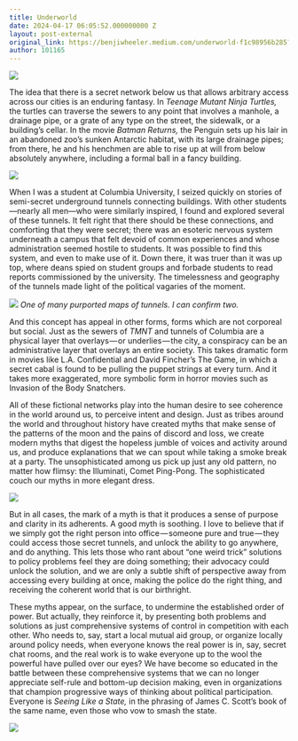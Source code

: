 ```yaml
---
title: Underworld
date: 2024-04-17 06:05:52.000000000 Z
layout: post-external
original_link: https://benjiwheeler.medium.com/underworld-f1c98956b285?source=rss-3c9072e1a53------2
author: 101165
---
```


![](https://cdn-images-1.medium.com/max/1024/1*8TZeJP3s2I-dnICdGYg8qQ.png)

The idea that there is a secret network below us that allows arbitrary access across our cities is an enduring fantasy. In _Teenage Mutant Ninja Turtles,_ the turtles can traverse the sewers to any point that involves a manhole, a drainage pipe, or a grate of any type on the street, the sidewalk, or a building’s cellar. In the movie _Batman Returns,_ the Penguin sets up his lair in an abandoned zoo’s sunken Antarctic habitat, with its large drainage pipes; from there, he and his henchmen are able to rise up at will from below absolutely anywhere, including a formal ball in a fancy building.

![](https://cdn-images-1.medium.com/max/600/0*J5_jrFQxm3etS3-H.jpg)

When I was a student at Columbia University, I seized quickly on stories of semi-secret underground tunnels connecting buildings. With other students—nearly all men—who were similarly inspired, I found and explored several of these tunnels. It felt right that there should be these connections, and comforting that they were secret; there was an esoteric nervous system underneath a campus that felt devoid of common experiences and whose administration seemed hostile to students. It was possible to find this system, and even to make use of it. Down there, it was truer than it was up top, where deans spied on student groups and forbade students to read reports commissioned by the university. The timelessness and geography of the tunnels made light of the political vagaries of the moment.

![](https://cdn-images-1.medium.com/max/1024/1*OLePGN5mG_PoGcU4p8GwaQ.png)
_One of many purported maps of tunnels. I can confirm two._

And this concept has appeal in other forms, forms which are not corporeal but social. Just as the sewers of _TMNT_ and tunnels of Columbia are a physical layer that overlays — or underlies — the city, a conspiracy can be an administrative layer that overlays an entire society. This takes dramatic form in movies like L.A. Confidential and David Fincher’s The Game, in which a secret cabal is found to be pulling the puppet strings at every turn. And it takes more exaggerated, more symbolic form in horror movies such as Invasion of the Body Snatchers.

All of these fictional networks play into the human desire to see coherence in the world around us, to perceive intent and design. Just as tribes around the world and throughout history have created myths that make sense of the patterns of the moon and the pains of discord and loss, we create modern myths that digest the hopeless jumble of voices and activity around us, and produce explanations that we can spout while taking a smoke break at a party. The unsophisticated among us pick up just any old pattern, no matter how flimsy: the Illuminati, Comet Ping-Pong. The sophisticated couch our myths in more elegant dress.

![](https://cdn-images-1.medium.com/max/1024/0*mT3UGAfseoNOghDS.png)

But in all cases, the mark of a myth is that it produces a sense of purpose and clarity in its adherents. A good myth is soothing. I love to believe that if we simply got the right person into office — someone pure and true — they could access those secret tunnels, and unlock the ability to go anywhere, and do anything. This lets those who rant about “one weird trick” solutions to policy problems feel they are doing something; their advocacy could unlock the solution, and we are only a subtle shift of perspective away from accessing every building at once, making the police do the right thing, and receiving the coherent world that is our birthright.

These myths appear, on the surface, to undermine the established order of power. But actually, they reinforce it, by presenting both problems and solutions as just comprehensive systems of control in competition with each other. Who needs to, say, start a local mutual aid group, or organize locally around policy needs, when everyone knows the real power is in, say, secret chat rooms, and the real work is to wake everyone up to the wool the powerful have pulled over our eyes? We have become so educated in the battle between these comprehensive systems that we can no longer appreciate self-rule and bottom-up decision making, even in organizations that champion progressive ways of thinking about political participation. Everyone is _Seeing Like a State,_ in the phrasing of James C. Scott’s book of the same name, even those who vow to smash the state.

 ![](https://medium.com/_/stat?event=post.clientViewed&referrerSource=full_rss&postId=f1c98956b285)
